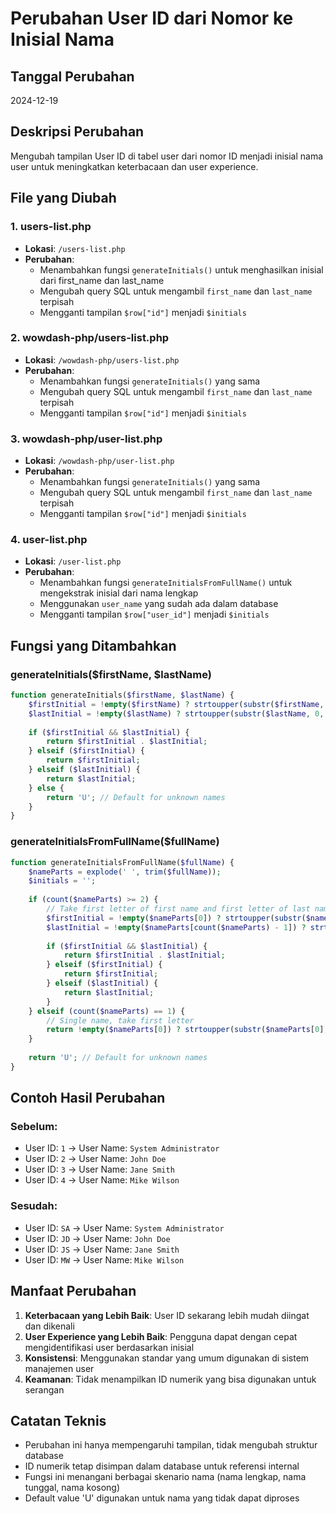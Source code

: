 # Perubahan User ID dari Nomor ke Inisial Nama

## Tanggal Perubahan
2024-12-19

## Deskripsi Perubahan
Mengubah tampilan User ID di tabel user dari nomor ID menjadi inisial nama user untuk meningkatkan keterbacaan dan user experience.

## File yang Diubah

### 1. users-list.php
- **Lokasi**: `/users-list.php`
- **Perubahan**: 
  - Menambahkan fungsi `generateInitials()` untuk menghasilkan inisial dari first_name dan last_name
  - Mengubah query SQL untuk mengambil `first_name` dan `last_name` terpisah
  - Mengganti tampilan `$row["id"]` menjadi `$initials`

### 2. wowdash-php/users-list.php
- **Lokasi**: `/wowdash-php/users-list.php`
- **Perubahan**:
  - Menambahkan fungsi `generateInitials()` yang sama
  - Mengubah query SQL untuk mengambil `first_name` dan `last_name` terpisah
  - Mengganti tampilan `$row["id"]` menjadi `$initials`

### 3. wowdash-php/user-list.php
- **Lokasi**: `/wowdash-php/user-list.php`
- **Perubahan**:
  - Menambahkan fungsi `generateInitials()` yang sama
  - Mengubah query SQL untuk mengambil `first_name` dan `last_name` terpisah
  - Mengganti tampilan `$row["id"]` menjadi `$initials`

### 4. user-list.php
- **Lokasi**: `/user-list.php`
- **Perubahan**:
  - Menambahkan fungsi `generateInitialsFromFullName()` untuk mengekstrak inisial dari nama lengkap
  - Menggunakan `user_name` yang sudah ada dalam database
  - Mengganti tampilan `$row["user_id"]` menjadi `$initials`

## Fungsi yang Ditambahkan

### generateInitials($firstName, $lastName)
```php
function generateInitials($firstName, $lastName) {
    $firstInitial = !empty($firstName) ? strtoupper(substr($firstName, 0, 1)) : '';
    $lastInitial = !empty($lastName) ? strtoupper(substr($lastName, 0, 1)) : '';
    
    if ($firstInitial && $lastInitial) {
        return $firstInitial . $lastInitial;
    } elseif ($firstInitial) {
        return $firstInitial;
    } elseif ($lastInitial) {
        return $lastInitial;
    } else {
        return 'U'; // Default for unknown names
    }
}
```

### generateInitialsFromFullName($fullName)
```php
function generateInitialsFromFullName($fullName) {
    $nameParts = explode(' ', trim($fullName));
    $initials = '';
    
    if (count($nameParts) >= 2) {
        // Take first letter of first name and first letter of last name
        $firstInitial = !empty($nameParts[0]) ? strtoupper(substr($nameParts[0], 0, 1)) : '';
        $lastInitial = !empty($nameParts[count($nameParts) - 1]) ? strtoupper(substr($nameParts[count($nameParts) - 1], 0, 1)) : '';
        
        if ($firstInitial && $lastInitial) {
            return $firstInitial . $lastInitial;
        } elseif ($firstInitial) {
            return $firstInitial;
        } elseif ($lastInitial) {
            return $lastInitial;
        }
    } elseif (count($nameParts) == 1) {
        // Single name, take first letter
        return !empty($nameParts[0]) ? strtoupper(substr($nameParts[0], 0, 1)) : 'U';
    }
    
    return 'U'; // Default for unknown names
}
```

## Contoh Hasil Perubahan

### Sebelum:
- User ID: `1` → User Name: `System Administrator`
- User ID: `2` → User Name: `John Doe`
- User ID: `3` → User Name: `Jane Smith`
- User ID: `4` → User Name: `Mike Wilson`

### Sesudah:
- User ID: `SA` → User Name: `System Administrator`
- User ID: `JD` → User Name: `John Doe`
- User ID: `JS` → User Name: `Jane Smith`
- User ID: `MW` → User Name: `Mike Wilson`

## Manfaat Perubahan
1. **Keterbacaan yang Lebih Baik**: User ID sekarang lebih mudah diingat dan dikenali
2. **User Experience yang Lebih Baik**: Pengguna dapat dengan cepat mengidentifikasi user berdasarkan inisial
3. **Konsistensi**: Menggunakan standar yang umum digunakan di sistem manajemen user
4. **Keamanan**: Tidak menampilkan ID numerik yang bisa digunakan untuk serangan

## Catatan Teknis
- Perubahan ini hanya mempengaruhi tampilan, tidak mengubah struktur database
- ID numerik tetap disimpan dalam database untuk referensi internal
- Fungsi ini menangani berbagai skenario nama (nama lengkap, nama tunggal, nama kosong)
- Default value 'U' digunakan untuk nama yang tidak dapat diproses 